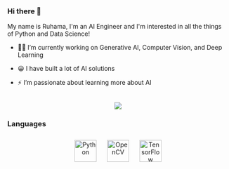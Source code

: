 ### Hi there 👋 
  
My name is Ruhama, I'm an AI Engineer and I'm interested in all the things of Python and Data Science!  
  

- 👩‍💻 I’m currently working on Generative AI, Computer Vision, and Deep Learning  
  

- 😀 I have built a lot of AI solutions  
  

- ⚡ I’m passionate about learning more about AI  
  

<br/>  

<div align="center">
<img src="https://komarev.com/ghpvc/?username=ruhamamansoor&&style=flat-square" align="center" />
</div>  


### Languages  
<div align="center">  
<a href="https://www.python.org/" target="_blank"><img style="margin: 10px" src="https://profilinator.rishav.dev/skills-assets/python-original.svg" alt="Python" height="50" /></a>  
<a href="https://opencv.org/" target="_blank"><img style="margin: 10px" src="https://profilinator.rishav.dev/skills-assets/opencv-icon.svg" alt="OpenCV" height="50" /></a>  
<a href="https://www.tensorflow.org/" target="_blank"><img style="margin: 10px" src="https://profilinator.rishav.dev/skills-assets/tensorflow-icon.svg" alt="TensorFlow" height="50" /></a>  
</div>

</div>  




